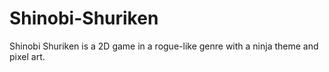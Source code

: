 # Shinobi-Shuriken
Shinobi Shuriken is a 2D game in a rogue-like genre with a ninja theme and pixel art.
